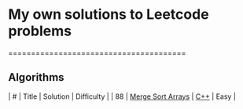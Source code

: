 # My own solutions to Leetcode problems
=======================================

## Algorithms

| # | Title | Solution | Difficulty |
| 88 | [Merge Sort Arrays](https://leetcode.com/problems/merge-sorted-array) | [C++](tbd) | Easy |